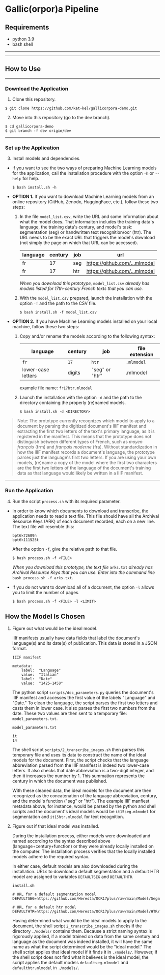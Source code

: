 # Gallic(orpor)a Pipeline

## Requirements
- python 3.9
- bash shell
---
---
## How to Use
---
### Download the Application
1. Clone this repository.
```
$ git clone https://github.com/kat-kel/gallicorpora-demo.git
```
2. Move into this repository (go to the dev branch).
```
$ cd gallicorpora-demo
$ git branch -f dev origin/dev
```
---
### Set up the Application
3. Install models and dependencies.
- If you want to see the two ways of preparing Machine Learning models for the application, call the installation procedure with the option `-h` or `--help` for help.
    ```
    $ bash install.sh -h
    ```
- **OPTION 1.** If you want to download Machine Learning models from an online repository (GitHub, Zenodo, HuggingFace, etc.), follow these two steps:

    1. In the file `model_list.csv`, write the URL and some information about what the model does. That informaiton includes the training data's language, the training data's century, and model's task: segmentation (seg) or handwritten text recognition/ocr (htr). The URL needs to be the exact URL that triggers the model's download (not simply the page on which that URL can be accessed).

        |language|century|job|url|
        |--------|-------|---|---|
        |fr|17|seg|https://github.com/...mlmodel|
        |fr|17|htr|https://github.com/...mlmodel|

        *When you download this prototype,* `model_list.csv` *already has models listed for 17th-century French texts that you can use.*

    2. With the `model_list.csv` prepared, launch the installation with the option `-f` and the path to the CSV file.
        ```
        $ bash install.sh -f model_list.csv
        ```

- **OPTION 2.** If you have Machine Learning models installed on your local machine, follow these two steps:

    1. Copy and/or rename the models according to the following syntax:

        |language|century|job|file extension|
        |--|--|--|--|
        |`fr`|`17`|`htr`|`.mlmodel`|
        |lower-case letters|digits|"seg" or "htr"|.mlmodel

        example file name: `fr17htr.mlmodel`

    2. Launch the installation with the option `-d` and the path to the directory containing the properly (re)named models.

        ```
        $ bash install.sh -d <DIRECTORY>
        ```

>Note: The prototype currently recognizes which model to apply to a document by parsing the digitized document's IIIF manifest and extracting the first two letters of the text's primary language, as it is registered in the manifest. This means that the prototype does not distinguish between different types of French, such as *moyen français* (frm) and *français moderne* (fra). Without standardization in how the IIIF manifest records a document's language, the prototype parses just the language's first two letters. If you are using your own models, (re)name a copy of the model where the first two characters are the first two letters of the language of the document's training data as that language would likely be written in a IIIF manifest.

---
### Run the Application
4. Run the script `process.sh` with its required parameter.

- In order to know which documents to download and transcribe, the application needs to read a text file. This file should have all the Archival Resource Keys (ARK) of each document recorded, each on a new line. The text file will resemble this:

    ```
    bpt6k72609n
    bpt6k111525t
    ```
    After the option `-f`, give the relative path to that file.
    ```
    $ bash process.sh -f <FILE>
    ```
    *When you download this prototype, the text file* `arks.txt` *already has Archival Resource Keys that you can use. Enter into the command line* `bash process.sh -f arks.txt`.
- If you do not want to download all of a document, the option `-l` allows you to limit the number of pages.
    ```
    $ bash process.sh -f <FILE> -l <LIMIT>
    ```

## How the Model Is Chosen

1. Figure out what would be the ideal model.

    IIIf manifests usually have data fields that label the document's language(s) and its date(s) of publication. This data is stored in a JSON format.

    `IIIF manifest`
    ```
    metadata:
        label:  "Language"
        value:  "Italian"
        label:  "Date"
        value:  "1425-1450"
    ```
    The python script `scripts/doc_parameters.py` queries the document's IIIF manifest and accesses the first value of the labels "Language" and "Date." To clean the language, the script parses the first two letters and casts them in lower case. It also parses the first two numbers from the date. These two values are then sent to a temporary file: `model_parameters.txt`.

    `model_parameters.txt`
    ```    
    it
    14
    ```
    
    The shell script `scripts/2_transcribe_images.sh` then parses this temporary file and uses its data to construct the name of the ideal models for the document. First, the script checks that the language abbreviation parsed from the IIIF manifest is indeed two lower-case letters. It also checks that date abbreviation is a two-digit integer, and then it increases the number by 1. This summation represents the century in which the document was published.

    With these cleaned data, the ideal models for the document are then recognized as the concatenation of the language abbreviation, century, and the model's function ("seg" or "htr"). The example IIIF manfiest metadata above, for instance, would be parsed by the python and shell scripts and the document's ideal models would be `it15seg.mlmodel` for segmentation and `it15htr.mlmodel` for text recognition.

2. Figure out if that ideal model was installed.

    During the installation process, either models were downloaded and named according to the syntax described above (language+century+function) or they were already locally installed on the computer. The installation process verifies that the locally installed models adhere to the required syntax.
    
    In either case, default models are also downloaded during the installation. URLs to download a default segmentation and a default HTR model are assigned to variables `DEFAULTSEG` and `DEFAULTHTR`.

    `install.sh`
    ```
    # URL for a default segmentation model
    DEFAULTSEG=https://github.com/Heresta/OCR17plus/raw/main/Model/Segment/appenzeller.mlmodel

    # URL for a default htr model
    DEFAULTHTR=https://github.com/Heresta/OCR17plus/raw/main/Model/HTR/dentduchat.mlmodel
    ```

    Having determined what would be the ideal models to apply to the document, the shell script `2_transcribe_images.sh` checks if the directory `./models/` contains them. Because a strict naming syntax is rigorously applied, if a model trained on data from the same century and language as the document was indeed installed, it will have the same name as what the script determined would be the "ideal model." The shell script applies that ideal model if it finds it in `./models/`. However, if the shell script does not find what it believes is the ideal model, the script applies the default models `defaultseg.mlmodel` and `defaulthtr.mlmodel` in `./models/`.